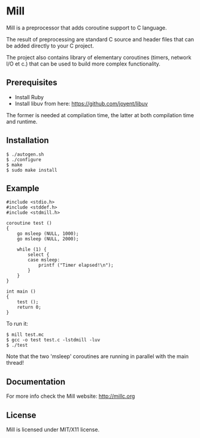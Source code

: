 # Mill

Mill is a preprocessor that adds coroutine support to C language.

The result of preprocessing are standard C source and header files that can be
added directly to your C project.

The project also contains library of elementary coroutines (timers,
network I/O et c.) that can be used to build more complex functionality.

## Prerequisites

* Install Ruby
* Install libuv from here: https://github.com/joyent/libuv

The former is needed at compilation time, the latter at both compilation time
and runtime.

## Installation

```
$ ./autogen.sh
$ ./configure
$ make
$ sudo make install
```

## Example

```
#include <stdio.h>
#include <stddef.h>
#include <stdmill.h>

coroutine test ()
{
    go msleep (NULL, 1000);
    go msleep (NULL, 2000);

    while (1) {
        select {
        case msleep:
            printf ("Timer elapsed!\n");
        }
    }
}

int main ()
{
    test ();
    return 0;
}
```

To run it:

```
$ mill test.mc
$ gcc -o test test.c -lstdmill -luv
$ ./test
```

Note that the two 'msleep' coroutines are running in parallel with the main
thread!

## Documentation

For more info check the Mill website: http://millc.org

## License

Mill is licensed under MIT/X11 license.

